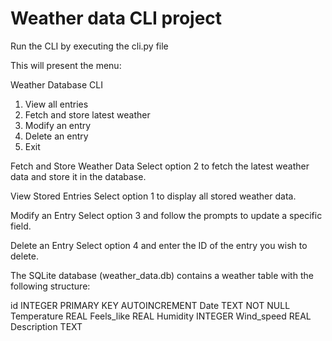 # Weather data CLI project


Run the CLI by executing the cli.py file

This will present the menu: 

Weather Database CLI
1. View all entries
2. Fetch and store latest weather
3. Modify an entry
4. Delete an entry
5. Exit

Fetch and Store Weather Data
Select option 2 to fetch the latest weather data and store it in the database.

View Stored Entries
Select option 1 to display all stored weather data.

Modify an Entry
Select option 3 and follow the prompts to update a specific field.

Delete an Entry
Select option 4 and enter the ID of the entry you wish to delete.

The SQLite database (weather_data.db) contains a weather table with the following structure:

id          INTEGER PRIMARY KEY AUTOINCREMENT
Date        TEXT NOT NULL
Temperature REAL
Feels_like  REAL
Humidity    INTEGER
Wind_speed  REAL
Description TEXT

